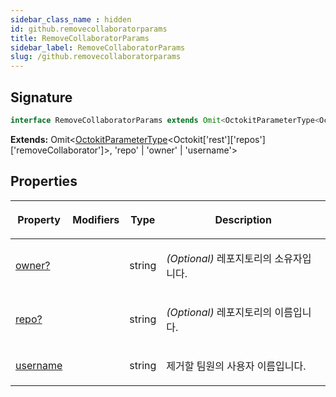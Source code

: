 ```yaml
---
sidebar_class_name : hidden
id: github.removecollaboratorparams
title: RemoveCollaboratorParams
sidebar_label: RemoveCollaboratorParams
slug: /github.removecollaboratorparams
---
```






## Signature

```typescript
interface RemoveCollaboratorParams extends Omit<OctokitParameterType<Octokit['rest']['repos']['removeCollaborator']>, 'repo' | 'owner' | 'username'> 
```
**Extends:** Omit&lt;[OctokitParameterType](./github.octokitparametertype)&lt;Octokit['rest']['repos']['removeCollaborator']&gt;, 'repo' \| 'owner' \| 'username'&gt;

## Properties

<table><thead><tr><th>

Property


</th><th>

Modifiers


</th><th>

Type


</th><th>

Description


</th></tr></thead>
<tbody><tr><td>

[owner?](./github.removecollaboratorparams.owner)


</td><td>


</td><td>

string


</td><td>

_(Optional)_ 레포지토리의 소유자입니다.


</td></tr>
<tr><td>

[repo?](./github.removecollaboratorparams.repo)


</td><td>


</td><td>

string


</td><td>

_(Optional)_ 레포지토리의 이름입니다.


</td></tr>
<tr><td>

[username](./github.removecollaboratorparams.username)


</td><td>


</td><td>

string


</td><td>

제거할 팀원의 사용자 이름입니다.


</td></tr>
</tbody></table>

